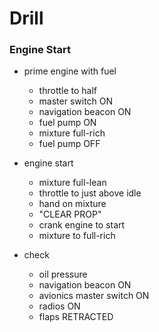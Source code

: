 # Drill

### Engine Start

* prime engine with fuel
  * throttle to half
  * master switch ON
  * navigation beacon ON
  * fuel pump ON
  * mixture full-rich
  * fuel pump OFF

* engine start
  * mixture full-lean
  * throttle to just above idle
  * hand on mixture
  * "CLEAR PROP"
  * crank engine to start
  * mixture to full-rich

* check
  * oil pressure
  * navigation beacon ON
  * avionics master switch ON
  * radios ON
  * flaps RETRACTED
  
